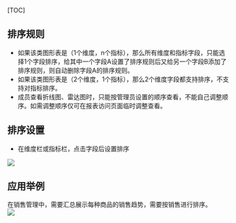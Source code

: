 [TOC]

## 排序规则
- 如果该类图形表是（1个维度，n个指标），那么所有维度和指标字段，只能选择1个字段排序，给其中一个字段A设置了排序规则后又给另一个字段B添加了排序规则，则自动删除字段A的排序规则。
- 如果该类图形表是（2个维度，1个指标），那么2个维度字段都支持排序，不支持对指标排序。
- 成员查看折线图、雷达图时，只能按管理员设置的顺序查看，不能自己调整顺序。如需调整顺序仅可在报表访问页面临时调整查看。

## 排序设置

- 在维度栏或指标栏，点击字段后设置排序

![](http://docfiles.baibaoyun.com/FsIGns6nvVDEf9MSoCUJr9nFasFT)
## 应用举例
在销售管理中，需要汇总展示每种商品的销售趋势，需要按销售进行排序。<br />
![](http://docfiles.baibaoyun.com/FvjpygDJ8tiugteYVyn-sYdFJKP8)